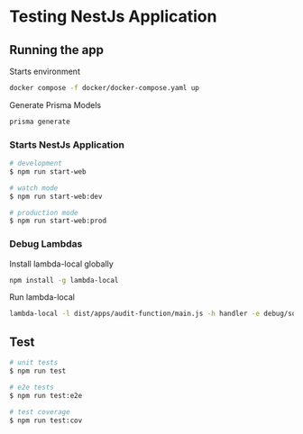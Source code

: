 # Testing NestJs Application

## Running the app

Starts environment
```bash
docker compose -f docker/docker-compose.yaml up 
```

Generate Prisma Models
```bash
prisma generate
```  

### Starts NestJs Application

```bash
# development
$ npm run start-web

# watch mode
$ npm run start-web:dev

# production mode
$ npm run start-web:prod
```

### Debug Lambdas

Install lambda-local globally

```bash
npm install -g lambda-local
```

Run lambda-local

```bash
lambda-local -l dist/apps/audit-function/main.js -h handler -e debug/sqs/event.json
```	

## Test

```bash
# unit tests
$ npm run test

# e2e tests
$ npm run test:e2e

# test coverage
$ npm run test:cov
```
